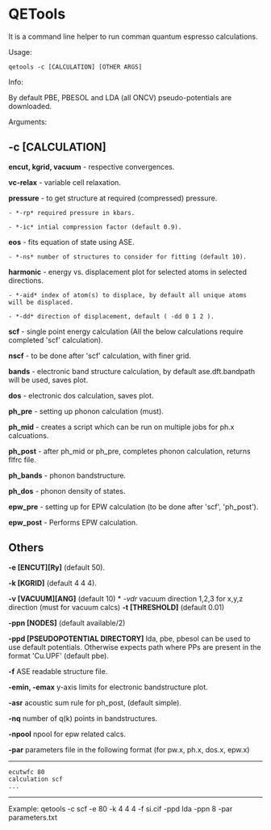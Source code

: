 # QETools

It is a command line helper to run comman quantum espresso calculations.

Usage:
``` 
qetools -c [CALCULATION] [OTHER ARGS]
```

Info:

By default PBE, PBESOL and LDA (all ONCV) pseudo-potentials are downloaded.

Arguments:

## **-c [CALCULATION]**

 **encut, kgrid, vacuum** - respective convergences.

 **vc-relax** - variable cell relaxation.
     
 **pressure** - to get structure at required (compressed) pressure. 

    - *-rp* required pressure in kbars.

    - *-ic* intial compression factor (default 0.9).

 **eos** - fits equation of state using ASE.

    - *-ns* number of structures to consider for fitting (default 10).

 **harmonic** - energy vs. displacement plot for selected atoms in selected directions.

    - *-aid* index of atom(s) to displace, by default all unique atoms will be displaced.

    - *-dd* direction of displacement, default ( -dd 0 1 2 ).

 **scf** - single point energy calculation (All the below calculations require completed 'scf' calculation).

 **nscf** - to be done after 'scf' calculation, with finer grid.
     
 **bands** - electronic band structure calculation, by default ase.dft.bandpath will be used, saves plot.

 **dos** - electronic dos calculation, saves plot.

 **ph_pre** - setting up phonon calculation (must).

 **ph_mid** - creates a script which can be run on multiple jobs for ph.x calcuations.

 **ph_post** - after ph_mid or ph_pre, completes phonon calculation, returns flfrc file.

 **ph_bands** - phonon bandstructure.

 **ph_dos** - phonon density of states.

 **epw_pre** - setting up for EPW calculation (to be done after 'scf', 'ph_post').

 **epw_post** - Performs EPW calculation.
 
## Others

**-e [ENCUT][Ry]** (default 50).

**-k [KGRID]** (default 4 4 4).

**-v [VACUUM][ANG]** (default 10)
    * *-vdr* vacuum direction 1,2,3 for x,y,z direction (must for vacuum calcs)
**-t [THRESHOLD]** (default 0.01)

**-ppn [NODES]** (default available/2)

**-ppd [PSEUDOPOTENTIAL DIRECTORY]** lda, pbe, pbesol can be used to use default potentials. Otherwise expects path where PPs are present in the format 'Cu.UPF' (default pbe).

**-f** ASE readable structure file.

**-emin, -emax** y-axis limits for electronic bandstructure plot.

**-asr** acoustic sum rule for ph_post, (default simple).

**-nq** number of q(k) points in bandstructures.

**-npool** npool for epw related calcs.

**-par** parameters file in the following format (for pw.x, ph.x, dos.x, epw.x)

---
```
ecutwfc 80
calculation scf
...
```
---


Example: qetools -c scf -e 80 -k 4 4 4 -f si.cif -ppd lda -ppn 8 -par parameters.txt

